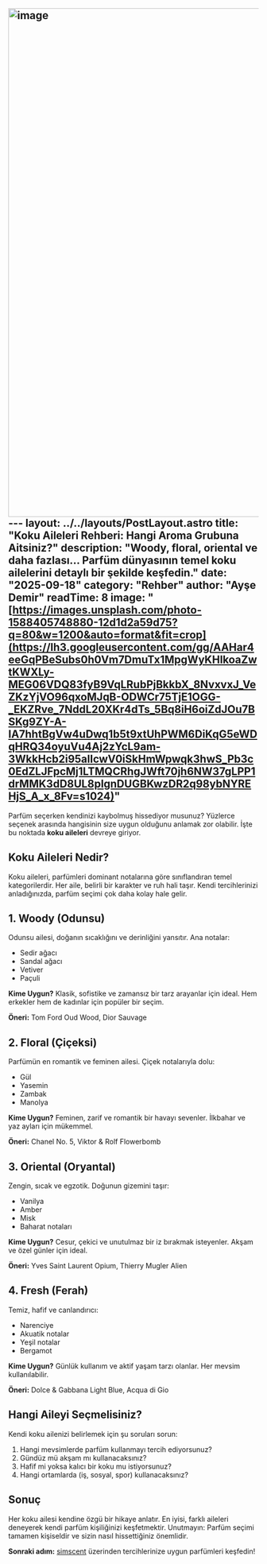 <img width="1024" height="1024" alt="image" src="https://github.com/user-attachments/assets/5fba76fb-13be-4d00-a44f-95b6dab9427e" />---
layout: ../../layouts/PostLayout.astro
title: "Koku Aileleri Rehberi: Hangi Aroma Grubuna Aitsiniz?"
description: "Woody, floral, oriental ve daha fazlası... Parfüm dünyasının temel koku ailelerini detaylı bir şekilde keşfedin."
date: "2025-09-18"
category: "Rehber"
author: "Ayşe Demir"
readTime: 8
image: "[https://images.unsplash.com/photo-1588405748880-12d1d2a59d75?q=80&w=1200&auto=format&fit=crop](https://lh3.googleusercontent.com/gg/AAHar4eeGqPBeSubs0h0Vm7DmuTx1MpgWyKHIkoaZwtKWXLy-MEG06VDQ83fyB9VqLRubPjBkkbX_8NvxvxJ_VeZKzYjVO96qxoMJqB-ODWCr75TjE1OGG-_EKZRve_7NddL20XKr4dTs_5Bq8iH6oiZdJOu7BSKg9ZY-A-IA7hhtBgVw4uDwq1b5t9xtUhPWM6DiKqG5eWDqHRQ34oyuVu4Aj2zYcL9am-3WkkHcb2i95alIcwV0iSkHmWpwqk3hwS_Pb3c0EdZLJFpcMj1LTMQCRhgJWft70jh6NW37gLPP1drMMK3dD8UL8pIgnDUGBKwzDR2q98ybNYREHjS_A_x_8Fv=s1024)"
---

Parfüm seçerken kendinizi kaybolmuş hissediyor musunuz? Yüzlerce seçenek arasında hangisinin size uygun olduğunu anlamak zor olabilir. İşte bu noktada **koku aileleri** devreye giriyor.

## Koku Aileleri Nedir?

Koku aileleri, parfümleri dominant notalarına göre sınıflandıran temel kategorilerdir. Her aile, belirli bir karakter ve ruh hali taşır. Kendi tercihlerinizi anladığınızda, parfüm seçimi çok daha kolay hale gelir.

## 1. Woody (Odunsu)

Odunsu ailesi, doğanın sıcaklığını ve derinliğini yansıtır. Ana notalar:

- Sedir ağacı
- Sandal ağacı
- Vetiver
- Paçuli

**Kime Uygun?** Klasik, sofistike ve zamansız bir tarz arayanlar için ideal. Hem erkekler hem de kadınlar için popüler bir seçim.

**Öneri:** Tom Ford Oud Wood, Dior Sauvage

## 2. Floral (Çiçeksi)

Parfümün en romantik ve feminen ailesi. Çiçek notalarıyla dolu:

- Gül
- Yasemin
- Zambak
- Manolya

**Kime Uygun?** Feminen, zarif ve romantik bir havayı sevenler. İlkbahar ve yaz ayları için mükemmel.

**Öneri:** Chanel No. 5, Viktor & Rolf Flowerbomb

## 3. Oriental (Oryantal)

Zengin, sıcak ve egzotik. Doğunun gizemini taşır:

- Vanilya
- Amber
- Misk
- Baharat notaları

**Kime Uygun?** Cesur, çekici ve unutulmaz bir iz bırakmak isteyenler. Akşam ve özel günler için ideal.

**Öneri:** Yves Saint Laurent Opium, Thierry Mugler Alien

## 4. Fresh (Ferah)

Temiz, hafif ve canlandırıcı:

- Narenciye
- Akuatik notalar
- Yeşil notalar
- Bergamot

**Kime Uygun?** Günlük kullanım ve aktif yaşam tarzı olanlar. Her mevsim kullanılabilir.

**Öneri:** Dolce & Gabbana Light Blue, Acqua di Gio

## Hangi Aileyi Seçmelisiniz?

Kendi koku ailenizi belirlemek için şu soruları sorun:

1. Hangi mevsimlerde parfüm kullanmayı tercih ediyorsunuz?
2. Gündüz mü akşam mı kullanacaksınız?
3. Hafif mi yoksa kalıcı bir koku mu istiyorsunuz?
4. Hangi ortamlarda (iş, sosyal, spor) kullanacaksınız?

## Sonuç

Her koku ailesi kendine özgü bir hikaye anlatır. En iyisi, farklı aileleri deneyerek kendi parfüm kişiliğinizi keşfetmektir. Unutmayın: Parfüm seçimi tamamen kişiseldir ve sizin nasıl hissettiğiniz önemlidir.

**Sonraki adım:** [simscent](https://simscent.com) üzerinden tercihlerinize uygun parfümleri keşfedin!
